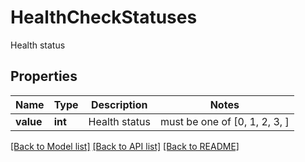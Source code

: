 # HealthCheckStatuses

Health status

## Properties
Name | Type | Description | Notes
------------ | ------------- | ------------- | -------------
**value** | **int** | Health status |  must be one of [0, 1, 2, 3, ]

[[Back to Model list]](../README.md#documentation-for-models) [[Back to API list]](../README.md#documentation-for-api-endpoints) [[Back to README]](../README.md)


